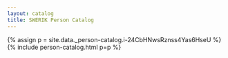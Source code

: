 ```yaml
---
layout: catalog
title: SWERIK Person Catalog
---
```

{% assign p = site.data._person-catalog.i-24CbHNwsRznss4Yas6HseU %}
{% include person-catalog.html p=p %}

